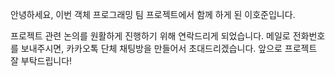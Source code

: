 안녕하세요, 이번 객체 프로그래밍 팀 프로젝트에서 함께 하게 된 이호준입니다.

프로젝트 관련 논의를 원활하게 진행하기 위해 연락드리게 되었습니다. 메일로 전화번호를 보내주시면, 카카오톡 단체 채팅방을 만들어서 초대드리겠습니다. 앞으로 프로젝트 잘 부탁드립니다!
